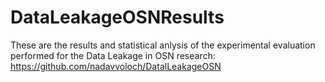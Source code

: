 # DataLeakageOSNResults
These are the results and statistical anlysis of the experimental evaluation performed for the Data Leakage in OSN research: https://github.com/nadavvoloch/DatalLeakageOSN
